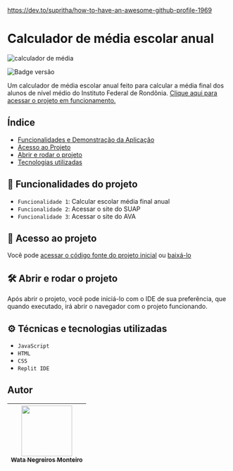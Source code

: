 https://dev.to/supritha/how-to-have-an-awesome-github-profile-1969

# Calculador de média escolar anual
![calculador de média](https://user-images.githubusercontent.com/90472705/194309553-50d50766-0ae0-43b1-953f-95358509f771.png)

![Badge versão](http://img.shields.io/static/v1?label=VERSÃO&message=%201.0&color=GREEN&style=for-the-badge)

Um calculador de média escolar anual feito para calcular a média final dos alunos de nível médio do Instituto Federal de Rondônia.
[Clique aqui para acessar o projeto em funcionamento.](https://watanegreirosmonteiro.github.io/calculador-de-media/)


## Índice 
* [Funcionalidades e Demonstração da Aplicação](#hammer-funcionalidades-do-projeto)
* [Acesso ao Projeto](#-acesso-ao-projeto)
* [Abrir e rodar o projeto](#%EF%B8%8F-abrir-e-rodar-o-projeto)
* [Tecnologias utilizadas](#%EF%B8%8F-técnicas-e-tecnologias-utilizadas)

## :hammer: Funcionalidades do projeto

- `Funcionalidade 1`: Calcular escolar média final anual
- `Funcionalidade 2`: Acessar o site do SUAP
- `Funcionalidade 3`: Acessar o site do AVA

## 📁 Acesso ao projeto

Você pode [acessar o código fonte do projeto inicial](https://github.com/WataNegreirosMonteiro/calculador-de-media) ou [baixá-lo](https://github.com/WataNegreirosMonteiro/calculador-de-media/archive/refs/heads/main.zip)

## 🛠️ Abrir e rodar o projeto

Após abrir o projeto, você pode iniciá-lo com o IDE de sua preferência, que quando executado, irá abrir o navegador com o projeto funcionando.

## ⚙️ Técnicas e tecnologias utilizadas

- ``JavaScript``
- ``HTML``
- ``CSS``
- ``Replit IDE``

## Autor

| [<img src="https://avatars.githubusercontent.com/u/90472705?v=4" width=115><br><sub>Wata Negreiros Monteiro</sub>](https://github.com/WataNegreirosMonteiro) |  
| :---: | 
